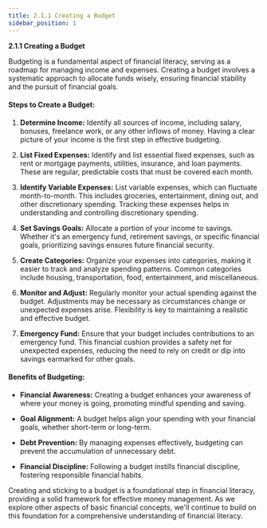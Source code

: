 ```yaml
---
title: 2.1.1 Creating a Budget
sidebar_position: 1
---
```


**2.1.1 Creating a Budget**

Budgeting is a fundamental aspect of financial literacy, serving as a roadmap for managing income and expenses. Creating a budget involves a systematic approach to allocate funds wisely, ensuring financial stability and the pursuit of financial goals.

#### Steps to Create a Budget:

1. **Determine Income:**
   Identify all sources of income, including salary, bonuses, freelance work, or any other inflows of money. Having a clear picture of your income is the first step in effective budgeting.

2. **List Fixed Expenses:**
   Identify and list essential fixed expenses, such as rent or mortgage payments, utilities, insurance, and loan payments. These are regular, predictable costs that must be covered each month.

3. **Identify Variable Expenses:**
   List variable expenses, which can fluctuate month-to-month. This includes groceries, entertainment, dining out, and other discretionary spending. Tracking these expenses helps in understanding and controlling discretionary spending.

4. **Set Savings Goals:**
   Allocate a portion of your income to savings. Whether it's an emergency fund, retirement savings, or specific financial goals, prioritizing savings ensures future financial security.

5. **Create Categories:**
   Organize your expenses into categories, making it easier to track and analyze spending patterns. Common categories include housing, transportation, food, entertainment, and miscellaneous.

6. **Monitor and Adjust:**
   Regularly monitor your actual spending against the budget. Adjustments may be necessary as circumstances change or unexpected expenses arise. Flexibility is key to maintaining a realistic and effective budget.

7. **Emergency Fund:**
   Ensure that your budget includes contributions to an emergency fund. This financial cushion provides a safety net for unexpected expenses, reducing the need to rely on credit or dip into savings earmarked for other goals.

#### Benefits of Budgeting:

- **Financial Awareness:** Creating a budget enhances your awareness of where your money is going, promoting mindful spending and saving.

- **Goal Alignment:** A budget helps align your spending with your financial goals, whether short-term or long-term.

- **Debt Prevention:** By managing expenses effectively, budgeting can prevent the accumulation of unnecessary debt.

- **Financial Discipline:** Following a budget instills financial discipline, fostering responsible financial habits.

Creating and sticking to a budget is a foundational step in financial literacy, providing a solid framework for effective money management. As we explore other aspects of basic financial concepts, we'll continue to build on this foundation for a comprehensive understanding of financial literacy.